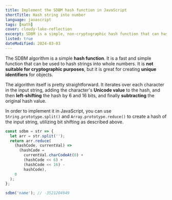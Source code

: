 ```yaml
---
title: Implement the SDBM hash function in JavaScript
shortTitle: Hash string into number
language: javascript
tags: [math]
cover: cloudy-lake-reflection
excerpt: SDBM is a simple, non-cryptographic hash function that can hash strings into whole numbers. Here's a JavaScript implementation.
listed: true
dateModified: 2024-03-03
---
```


The SDBM algorithm is a simple **hash function**. It is a fast and simple function that can be used to hash strings into whole numbers. It is **not suitable for cryptographic purposes**, but it is great for creating **unique identifiers** for objects.

The algorithm itself is pretty straightforward. It iterates over each character in the input string, adding the character's **Unicode value** to the hash, and then **left-shifting** the hash by 6 and 16 bits, and finally **subtracting** the original hash value.

In order to implement it in JavaScript, you can use `String.prototype.split()` and `Array.prototype.reduce()` to create a hash of the input string, utilizing bit shifting as described above.

```js
const sdbm = str => {
  let arr = str.split('');
  return arr.reduce(
    (hashCode, currentVal) =>
      (hashCode =
        currentVal.charCodeAt(0) +
        (hashCode << 6) +
        (hashCode << 16) -
        hashCode),
    0
  );
};

sdbm('name'); // -3521204949
```
